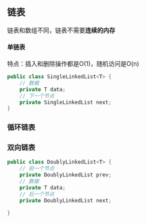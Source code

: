 ## 链表

链表和数组不同，链表不需要**连续的内存**

#### 单链表

特点：插入和删除操作都是O(1)，随机访问是O(n)

```java
public class SingleLinkedList<T> {
    // 数据
    private T data;
    // 下一个节点
    private SingleLinkedList next;
}
```

### 循环链表

### 双向链表

```java
public class DoublyLinkedList<T> {
    // 前一个节点
    private DoublyLinkedList prev;
    // 数据
    private T data;
    // 后一个节点
    private DoublyLinkedList next;

}
```
